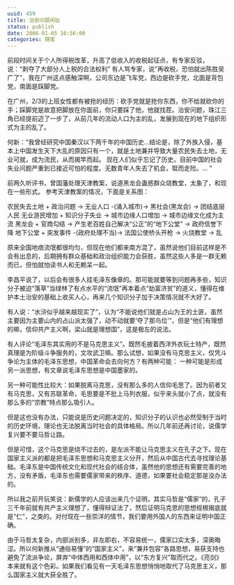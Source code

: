 ```yaml
---
uuid: 459
title: 治安问题闲扯
status: publish
date: 2006-01-05 16:56:00
categories: 随笔
---
```

前段时间关于个人所得税改革，升高了低收入的收税起征点，有专家反驳，说：“剥夺了大部分人上税的合法权利” 有人骂专家，说“再收税，恐怕就出陈胜吴广了”，我在广州这点感触深啊，公司东边是飞车党，西边是砍手党，北面是背包党，南面是踩脚党。

在广州，2/3的上班女性都有被抢的经历：砍手党就是抢你东西，你不给就砍你的手；踩脚党是故意把脚放在你面前，你只要踩了他，他就找茬。治安问题，珠江三角已经提前迈了一步了，从前几年的流动人口为主的乱，发展到现在的地下组织形式为主的乱了。

何新：“我曾经研究中国秦汉以下两千年的中国历史...结论是，除了外族入侵，基本上中国发生天下大乱的原因只有一个，就是土地兼并导致大量农民失去土地，无业可就，成为流民，从而揭竿而起。 现在人们似乎忘记了历史。目前中国的社会失业问题严重到已接近可怕的程度。无数青年人失去了机会，铤而走险。... ”

前两久听评书，曾国藩处理天津教案，说道黑龙会蛊惑群众烧教堂，太象了，和现在一些形式。
参考天津教案的情况，下面是关系图：

农民失去土地 + 政治问题 -> 无业人口 -(涌入城市)-> 黑社会(黑龙会) -> 团结底层人民
无业游民增加 + 知识分子失业 -> 城市边缘人口增加 -> 城市边缘文化成为主流
黑龙会 + 官商勾结 -> 产生老百姓自己解决“公正”的“地下公堂” -> 政府信誉下降
地下公堂 + 突发事件 -(政府处理不当)-> 法国公使桥头开枪 -> 火烧教堂 -> 乱

原来全国地痞流氓都很均匀，但现在他们都来南方混了，虽然说他们目前这样是不会有出息的，后期拥有群众基础和政治组织能力会获胜，虽然这些人多是一群无赖而已，但怕就怕读书人和无赖呆一起。

李昌平说了，以后会有很多人挂毛泽东像章的。那可能就要等到问题再多些，知识分子被迫“落草”当绿林了有点水平的“流氓”再本着点“劫富济贫”的道义，懂得在维护本土治安的基础上收买人心，再来几个知识分子加于决策情况就不大好了。

有人说：“水浒似乎越来越现实了”，认为“不能说他们就是占山为王的土匪，虽然主要因为主要山内的占山派太强了，动不动就要‘夺了那鸟位’”，但是“他们有理想的嘛，信仰共产主义啊，梁山就是理想国”，这是极左的说法。

有人评论“毛泽东其实用的不是马克思主义”。既然毛披着西洋外衣玩土特产，既然真理是为阶级斗争服务的，文攻武卫嘛。那么试想，如果没有马克思主义，仅凭斗争论为主体的毛泽东思想，中国革命会去向何方？有两种可能： 一种可能是形成另一派思想，有文章说毛泽东思想是中国墨家的。

另一种可能性比较大：如果脱离马克思，没有那么多的人信仰毛思了。因为前者又有马克思，又有苏联革命，毛思要是不批上马列衣服，似乎来头就小了点，就没有那么多的“宗教”特点那么吸引人。

但是这也没有办法，只能说是历史问题决定的，知识分子的认识也必然受制于当时的历史环境，理论也无法脱离当时社会的具体格局。所以几年前还再讨论，说儒学复兴要不要马哲让路。

但是可惜，这个马克思是绕不过去的，是左派不能让马克思主义在孔子之下。现在国家主义派的都是把毛泽东思想和马克思主义分开，然后从中国古代去寻找理论基础。毛泽东是中国传统文化和现代社会的结合体，虽然他的思想还有需要完善的地方，没有矛盾，毛泽东也需要儒家带来的秩序、道德，如果要社会稳定那是没办法的。

所以我之前开玩笑说：新儒学的人应该出来几个证明，其实马哲是“儒家”的，孔子三千年前就有共产主义理想了，懂得辩证法了，然后证明马克思的思想规根揭底就是“仁”，之类的。对付现在一些崇洋的情节，我们要用外国人的东西来证明中国正确。

由于马哲太复杂，内部派别多，非左即右，不容易统一，儒家口实太多，深奥晦涩。所以何新推从“通俗易懂”的“国家主义”，来“兼并包容”各路思想，易获支持也避免了流派争论，屏弃“中体西用和西体中用”，以“东方复兴”取而代之。《亮剑》本来就有这个色彩。如果我们看见有一天毛泽东思想悄悄地取代了马克思主义，那么国家主义就大获全胜了。

